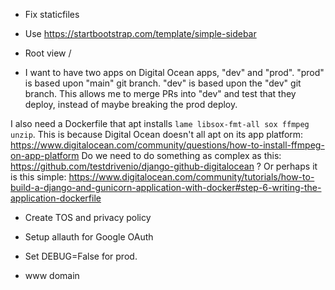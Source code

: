* Fix staticfiles
* Use https://startbootstrap.com/template/simple-sidebar
* Root view /

* I want to have two apps on Digital Ocean apps, "dev" and "prod".
"prod" is based upon "main" git branch. "dev" is based upon the
"dev" git branch. This allows me to merge PRs into "dev" and test
that they deploy, instead of maybe breaking the prod deploy.

I also need a Dockerfile that apt installs `lame libsox-fmt-all sox
ffmpeg unzip`. This is because Digital Ocean doesn't all apt on its
app platform:
https://www.digitalocean.com/community/questions/how-to-install-ffmpeg-on-app-platform
Do we need to do something as complex as this:
https://github.com/testdrivenio/django-github-digitalocean
?
Or perhaps it is this simple:
https://www.digitalocean.com/community/tutorials/how-to-build-a-django-and-gunicorn-application-with-docker#step-6-writing-the-application-dockerfile

* Create TOS and privacy policy
* Setup allauth for Google OAuth

* Set DEBUG=False for prod.
* www domain
